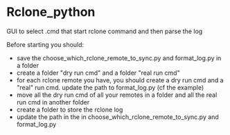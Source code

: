 # Rclone_python
GUI to select .cmd that start rclone command and then parse the log

Before starting you should:
- save the choose_which_rclone_remote_to_sync.py and format_log.py in a folder
- create a folder "dry run cmd" and a folder "real run cmd"
- for each rclone remote you have, you should create a dry run cmd and a "real" run cmd. update the path to format_log.py (cf the example)
- move all the dry run cmd of all your remotes in a folder and all the real run cmd in another folder 
- create a folder to store the rclone log
- update the path in the in choose_which_rclone_remote_to_sync.py and format_log.py
